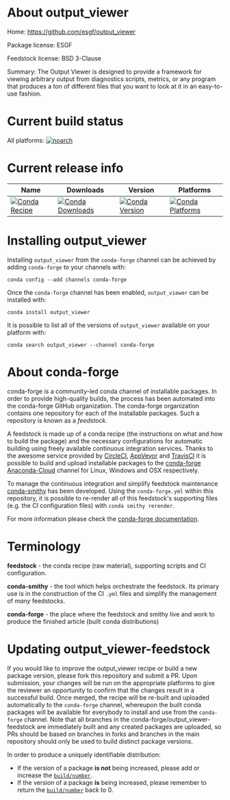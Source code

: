 About output_viewer
===================

Home: https://github.com/esgf/output_viewer

Package license: ESGF

Feedstock license: BSD 3-Clause

Summary: The Output Viewer is designed to provide a framework for viewing arbitrary output from diagnostics scripts, metrics, or any program that produces a ton of different files that you want to look at it in an easy-to-use fashion.



Current build status
====================

All platforms:
[![noarch](https://img.shields.io/circleci/project/github/conda-forge/output_viewer-feedstock/master.svg?label=noarch)](https://circleci.com/gh/conda-forge/output_viewer-feedstock)

Current release info
====================

| Name | Downloads | Version | Platforms |
| --- | --- | --- | --- |
| [![Conda Recipe](https://img.shields.io/badge/recipe-output_viewer-green.svg)](https://anaconda.org/conda-forge/output_viewer) | [![Conda Downloads](https://img.shields.io/conda/dn/conda-forge/output_viewer.svg)](https://anaconda.org/conda-forge/output_viewer) | [![Conda Version](https://img.shields.io/conda/vn/conda-forge/output_viewer.svg)](https://anaconda.org/conda-forge/output_viewer) | [![Conda Platforms](https://img.shields.io/conda/pn/conda-forge/output_viewer.svg)](https://anaconda.org/conda-forge/output_viewer) |

Installing output_viewer
========================

Installing `output_viewer` from the `conda-forge` channel can be achieved by adding `conda-forge` to your channels with:

```
conda config --add channels conda-forge
```

Once the `conda-forge` channel has been enabled, `output_viewer` can be installed with:

```
conda install output_viewer
```

It is possible to list all of the versions of `output_viewer` available on your platform with:

```
conda search output_viewer --channel conda-forge
```


About conda-forge
=================

conda-forge is a community-led conda channel of installable packages.
In order to provide high-quality builds, the process has been automated into the
conda-forge GitHub organization. The conda-forge organization contains one repository
for each of the installable packages. Such a repository is known as a *feedstock*.

A feedstock is made up of a conda recipe (the instructions on what and how to build
the package) and the necessary configurations for automatic building using freely
available continuous integration services. Thanks to the awesome service provided by
[CircleCI](https://circleci.com/), [AppVeyor](http://www.appveyor.com/)
and [TravisCI](https://travis-ci.org/) it is possible to build and upload installable
packages to the [conda-forge](https://anaconda.org/conda-forge)
[Anaconda-Cloud](http://docs.anaconda.org/) channel for Linux, Windows and OSX respectively.

To manage the continuous integration and simplify feedstock maintenance
[conda-smithy](http://github.com/conda-forge/conda-smithy) has been developed.
Using the ``conda-forge.yml`` within this repository, it is possible to re-render all of
this feedstock's supporting files (e.g. the CI configuration files) with ``conda smithy rerender``.

For more information please check the [conda-forge documentation](https://conda-forge.org/docs/).

Terminology
===========

**feedstock** - the conda recipe (raw material), supporting scripts and CI configuration.

**conda-smithy** - the tool which helps orchestrate the feedstock.
                   Its primary use is in the construction of the CI ``.yml`` files
                   and simplify the management of *many* feedstocks.

**conda-forge** - the place where the feedstock and smithy live and work to
                  produce the finished article (built conda distributions)


Updating output_viewer-feedstock
================================

If you would like to improve the output_viewer recipe or build a new
package version, please fork this repository and submit a PR. Upon submission,
your changes will be run on the appropriate platforms to give the reviewer an
opportunity to confirm that the changes result in a successful build. Once
merged, the recipe will be re-built and uploaded automatically to the
`conda-forge` channel, whereupon the built conda packages will be available for
everybody to install and use from the `conda-forge` channel.
Note that all branches in the conda-forge/output_viewer-feedstock are
immediately built and any created packages are uploaded, so PRs should be based
on branches in forks and branches in the main repository should only be used to
build distinct package versions.

In order to produce a uniquely identifiable distribution:
 * If the version of a package **is not** being increased, please add or increase
   the [``build/number``](http://conda.pydata.org/docs/building/meta-yaml.html#build-number-and-string).
 * If the version of a package **is** being increased, please remember to return
   the [``build/number``](http://conda.pydata.org/docs/building/meta-yaml.html#build-number-and-string)
   back to 0.